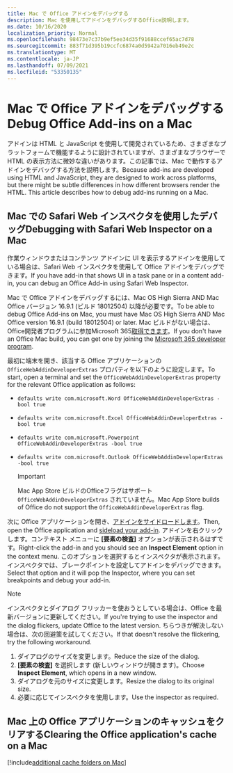 ```yaml
---
title: Mac で Office アドインをデバッグする
description: Mac を使用してアドインをデバッグするOffice説明します。
ms.date: 10/16/2020
localization_priority: Normal
ms.openlocfilehash: 98473e7c37b9ef5ee34d35f91688ccef65ac7d78
ms.sourcegitcommit: 883f71d395b19ccfc6874a0d5942a7016eb49e2c
ms.translationtype: MT
ms.contentlocale: ja-JP
ms.lasthandoff: 07/09/2021
ms.locfileid: "53350135"
---
```

# <a name="debug-office-add-ins-on-a-mac"></a><span data-ttu-id="ffa6c-103">Mac で Office アドインをデバッグする</span><span class="sxs-lookup"><span data-stu-id="ffa6c-103">Debug Office Add-ins on a Mac</span></span>

<span data-ttu-id="ffa6c-p101">アドインは HTML と JavaScript を使用して開発されているため、さまざまなプラットフォームで機能するように設計されていますが、さまざまなブラウザーで HTML の表示方法に微妙な違いがあります。この記事では、Mac で動作するアドインをデバッグする方法を説明します。</span><span class="sxs-lookup"><span data-stu-id="ffa6c-p101">Because add-ins are developed using HTML and JavaScript, they are designed to work across platforms, but there might be subtle differences in how different browsers render the HTML. This article describes how to debug add-ins running on a Mac.</span></span>

## <a name="debugging-with-safari-web-inspector-on-a-mac"></a><span data-ttu-id="ffa6c-106">Mac での Safari Web インスペクタを使用したデバッグ</span><span class="sxs-lookup"><span data-stu-id="ffa6c-106">Debugging with Safari Web Inspector on a Mac</span></span>

<span data-ttu-id="ffa6c-107">作業ウィンドウまたはコンテンツ アドインに UI を表示するアドインを使用している場合は、Safari Web インスペクタを使用して Office アドインをデバッグできます。</span><span class="sxs-lookup"><span data-stu-id="ffa6c-107">If you have add-in that shows UI in a task pane or in a content add-in, you can debug an Office Add-in using Safari Web Inspector.</span></span>

<span data-ttu-id="ffa6c-108">Mac で Office アドインをデバッグするには、Mac OS High Sierra AND Mac Office バージョン 16.9.1 (ビルド 18012504) 以降が必要です。</span><span class="sxs-lookup"><span data-stu-id="ffa6c-108">To be able to debug Office Add-ins on Mac, you must have Mac OS High Sierra AND Mac Office version 16.9.1 (build 18012504) or later.</span></span> <span data-ttu-id="ffa6c-109">Mac ビルドがない場合は、Office開発者プログラムに参加Microsoft 365[取得できます](https://developer.microsoft.com/office/dev-program)。</span><span class="sxs-lookup"><span data-stu-id="ffa6c-109">If you don't have an Office Mac build, you can get one by joining the [Microsoft 365 developer program](https://developer.microsoft.com/office/dev-program).</span></span>

<span data-ttu-id="ffa6c-110">最初に端末を開き、該当する Office アプリケーションの `OfficeWebAddinDeveloperExtras` プロパティを以下のように設定します。</span><span class="sxs-lookup"><span data-stu-id="ffa6c-110">To start, open a terminal and set the `OfficeWebAddinDeveloperExtras` property for the relevant Office application as follows:</span></span>

- `defaults write com.microsoft.Word OfficeWebAddinDeveloperExtras -bool true`

- `defaults write com.microsoft.Excel OfficeWebAddinDeveloperExtras -bool true`

- `defaults write com.microsoft.Powerpoint OfficeWebAddinDeveloperExtras -bool true`

- `defaults write com.microsoft.Outlook OfficeWebAddinDeveloperExtras -bool true`

    > [!IMPORTANT]
    > <span data-ttu-id="ffa6c-111">Mac App Store ビルドのOfficeフラグはサポート `OfficeWebAddinDeveloperExtras` されていません。</span><span class="sxs-lookup"><span data-stu-id="ffa6c-111">Mac App Store builds of Office do not support the `OfficeWebAddinDeveloperExtras` flag.</span></span>

<span data-ttu-id="ffa6c-112">次に Office アプリケーションを開き、[アドインをサイドロードします](sideload-an-office-add-in-on-ipad-and-mac.md)。</span><span class="sxs-lookup"><span data-stu-id="ffa6c-112">Then, open the Office application and [sideload your add-in](sideload-an-office-add-in-on-ipad-and-mac.md).</span></span> <span data-ttu-id="ffa6c-113">アドインを右クリックします。コンテキスト メニューに **[要素の検査]** オプションが表示されるはずです。</span><span class="sxs-lookup"><span data-stu-id="ffa6c-113">Right-click the add-in and you should see an **Inspect Element** option in the context menu.</span></span> <span data-ttu-id="ffa6c-114">このオプションを選択するとインスペクタが表示されます。インスペクタでは、ブレークポイントを設定してアドインをデバッグできます。</span><span class="sxs-lookup"><span data-stu-id="ffa6c-114">Select that option and it will pop the Inspector, where you can set breakpoints and debug your add-in.</span></span>

> [!NOTE]
> <span data-ttu-id="ffa6c-115">インスペクタとダイアログ フリッカーを使おうとしている場合は、Office を最新バージョンに更新してください。</span><span class="sxs-lookup"><span data-stu-id="ffa6c-115">If you're trying to use the inspector and the dialog flickers, update Office to the latest version.</span></span> <span data-ttu-id="ffa6c-116">ちらつきが解決しない場合は、次の回避策を試してください。</span><span class="sxs-lookup"><span data-stu-id="ffa6c-116">If that doesn't resolve the flickering, try the following workaround.</span></span>
>
> 1. <span data-ttu-id="ffa6c-117">ダイアログのサイズを変更します。</span><span class="sxs-lookup"><span data-stu-id="ffa6c-117">Reduce the size of the dialog.</span></span>
> 1. <span data-ttu-id="ffa6c-118">**[要素の検査]** を選択します (新しいウィンドウが開きます)。</span><span class="sxs-lookup"><span data-stu-id="ffa6c-118">Choose **Inspect Element**, which opens in a new window.</span></span>
> 1. <span data-ttu-id="ffa6c-119">ダイアログを元のサイズに変更します。</span><span class="sxs-lookup"><span data-stu-id="ffa6c-119">Resize the dialog to its original size.</span></span>
> 1. <span data-ttu-id="ffa6c-120">必要に応じてインスペクタを使用します。</span><span class="sxs-lookup"><span data-stu-id="ffa6c-120">Use the inspector as required.</span></span>

## <a name="clearing-the-office-applications-cache-on-a-mac"></a><span data-ttu-id="ffa6c-121">Mac 上の Office アプリケーションのキャッシュをクリアする</span><span class="sxs-lookup"><span data-stu-id="ffa6c-121">Clearing the Office application's cache on a Mac</span></span>

[!include[additional cache folders on Mac](../includes/mac-cache-folders.md)]
